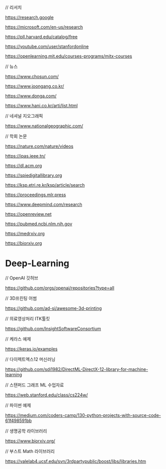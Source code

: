 // 리서치

https://research.google

https://microsoft.com/en-us/research

https://pll.harvard.edu/catalog/free

https://youtube.com/user/stanfordonline

https://openlearning.mit.edu/courses-programs/mitx-courses

// 뉴스

https://www.chosun.com/

https://www.joongang.co.kr/

https://www.donga.com/

https://www.hani.co.kr/arti/list.html

// 네셔널 지오그래픽

https://www.nationalgeographic.com/

// 학회 논문

https://nature.com/nature/videos

https://ipas.ieee.tn/

https://dl.acm.org

https://spiedigitallibrary.org

https://ksp.etri.re.kr/ksp/article/search

https://proceedings.mlr.press

https://www.deepmind.com/research

https://openreview.net

https://pubmed.ncbi.nlm.nih.gov

https://medrxiv.org

https://biorxiv.org


# Deep-Learning

// OpenAI 깃허브

https://github.com/orgs/openai/repositories?type=all

// 3D프린팅 어썸

https://github.com/ad-si/awesome-3d-printing

// 의료영상처리 ITK툴킷 

https://github.com/InsightSoftwareConsortium

// 케라스 예제

https://keras.io/examples

// 다이렉트엑스12 머신러닝

https://github.com/sdi1982/DirectML-DirectX-12-library-for-machine-learning

// 스탠퍼드 그래프 ML 수업자료

https://web.stanford.edu/class/cs224w/

// 파이썬 예제

https://medium.com/coders-camp/130-python-projects-with-source-code-61f498591bb

// 생명공학 라이브러리

https://www.biorxiv.org/

// 부스트 Math 라이브러리

https://valelab4.ucsf.edu/svn/3rdpartypublic/boost/libs/libraries.htm
